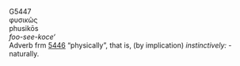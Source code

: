 <body>
  <p>G5447<br>  φυσικῶς  <br> phusikōs  <br><i>foo-see-koce‘ </i><br>Adverb frm <a href="g5446.htm">5446</a>  “physically”, that is, (by implication) <i>instinctively:</i> - naturally.<br></p>
 </body>